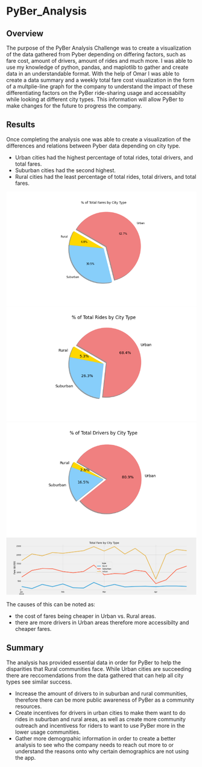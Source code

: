 # PyBer_Analysis
## Overview
The purpose of the PyBer Analysis Challenge was to create a visualization of the data gathered from Pyber depending on differing factors, such as fare cost, amount of drivers, amount of rides and much more. I was able to use my knowledge of python, pandas, and maplotlib to gather and create data in an understandable format. With the help of Omar I was able to create a data summary and a weekly total fare cost visualization in the form of a multplie-line graph for the company to understand the impact of these differentiating factors on the PyBer ride-sharing usage and accessabilty while looking at different city types. This information will allow PyBer to make changes for the future to progress the company.

## Results
Once completing the analysis one was able to create a visualization of the differences and relations between Pyber data depending on city type.
- Urban cities had the highest percentage of total rides, total drivers, and total fares. 
- Suburban cities had the second highest.
- Rural cities had the least percentage of total rides, total drivers, and total fares.

![alt text](https://github.com/allison-chavez/PyBer_Analysis/blob/main/Resources/Fig5.png)
![alt text](https://github.com/allison-chavez/PyBer_Analysis/blob/main/Resources/Fig6.png)
![alt text](https://github.com/allison-chavez/PyBer_Analysis/blob/main/Resources/Fig7.png)
![alt text](https://github.com/allison-chavez/PyBer_Analysis/blob/main/Resources/PyBer_fare_summary.png)

The causes of this can be noted as:
- the cost of fares being cheaper in Urban vs. Rural areas.
- there are more drivers in Urban areas therefore more accessibilty and cheaper fares.

## Summary
The analysis has provided essential data in order for PyBer to help the disparities that Rural communities face. While Urban cities are succeeding there are reccomendations from the data gathered that can help all city types see similar success.
- Increase the amount of drivers to in suburban and rural communities, therefore there can be more public awareness of PyBer as a community resources.
- Create incentives for drivers in urban cities to make them want to do rides in suburban and rural areas, as well as create more community outreach and incentivess for riders to want to use PyBer more in the lower usage communities.
- Gather more demogrpahic information in order to create a better analysis to see who the company needs to reach out more to or understand the reasons onto why certain demographics are not using the app.
